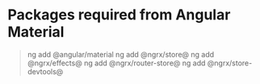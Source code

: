 # Packages required from Angular Material

> ng add @angular/material
> ng add @ngrx/store@<angular version>
> ng add @ngrx/effects@<angular version>
> ng add @ngrx/router-store@<angular version>
> ng add @ngrx/store-devtools@<angular version>
